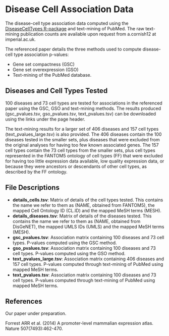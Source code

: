 Disease Cell Association Data
==========

The disease-cell type association data computed using the [DiseaseCellTypes R-package][1] and text-mining of PubMed. The raw text-mining publication counts are available upon request from a.cornish12 at imperial.ac.uk.

The referenced paper details the three methods used to compute disease-cell type association p-values:
- Gene set compactness (GSC)
- Gene set overexpression (GSO)
- Text-mining of the PubMed database. 


Diseases and Cell Types Tested
----------

100 diseases and 73 cell types are tested for associations in the referenced paper using the GSC, GSO and text-mining methods. The results produced (gsc_pvalues.tsv, gso_pvalues.tsv, text_pvalues.tsv) can be downloaded using the links under the page header. 

The text-mining results for a larger set of 406 diseases and 157 cell types (text_pvalues_large.tsv) is also provided. The 406 diseases contain the 100 diseases tested in the smaller sets, plus diseases that were excluded from the original analyses for having too few known associated genes. The 157 cell types contain the 73 cell types from the smaller sets, plus cell types represented in the FANTOM5 ontology of cell types (FF) that were excluded for having too little expression data available, low quality expression data, or because they were ancestors or descendants of other cell types, as described by the FF ontology. 


File Descriptions
----------

- **details_cells.tsv**: Matrix of details of the cell types tested. This contains the name we refer to them as (NAME, obtained from FANTOM5), the mapped Cell Ontology ID (CL.ID) and the mapped MeSH terms (MESH). 
- **details_diseases.tsv**: Matrix of details of the diseases tested. This contains the name we refer to them as (NAME, obtained from DisGeNET), the mapped UMLS IDs (UMLS) and the mapped MeSH terms (MESH). 
- **gsc_pvalues.tsv**: Association matrix containing 100 diseases and 73 cell types. P-values computed using the GSC method. 
- **gso_pvalues.tsv**: Association matrix containing 100 diseases and 73 cell types. P-values computed using the GSO method. 
- **text_pvalues_large.tsv**: Association matrix containing 406 diseases and 157 cell types. P-values computed through text-mining of PubMed using mapped MeSH terms.
- **text_pvalues.tsv**: Association matrix containing 100 diseases and 73 cell types. P-values computed through text-mining of PubMed using mapped MeSH terms.


References
----------

Our paper under preparation.

Forrest ARR et al. (2014) A promoter-level mammalian expression atlas. Nature 507(7493):462-470.


[1]: http://alexjcornish.github.io/DiseaseCellTypes/
